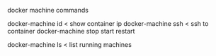 docker machine commands

docker-machine id <id>     < show container ip
docker-machine ssh <id>    < ssh to container
docker-machine stop
               start
               restart
               
docker-machine ls          < list running machines               
